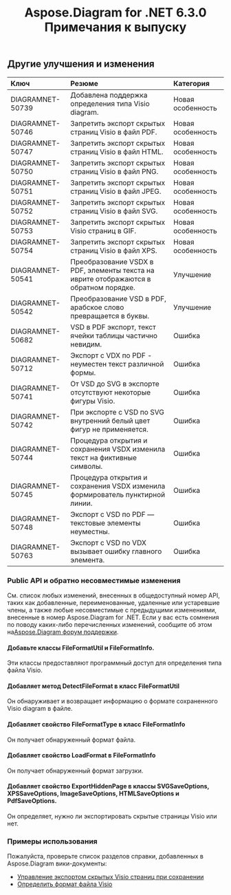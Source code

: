 ﻿---
title: Aspose.Diagram for .NET 6.3.0 Примечания к выпуску
type: docs
weight: 90
url: /ru/net/aspose-diagram-for-net-6-3-0-release-notes/
---
## **Другие улучшения и изменения**

|**Ключ** |**Резюме** |**Категория** |
|:- |:- |:- |
|DIAGRAMNET-50739 | Добавлена поддержка определения типа Visio diagram.| Новая особенность|
|DIAGRAMNET-50746 | Запретить экспорт скрытых страниц Visio в файл PDF.| Новая особенность|
|DIAGRAMNET-50747 | Запретить экспорт скрытых страниц Visio в файл HTML.| Новая особенность|
|DIAGRAMNET-50750 | Запретить экспорт скрытых страниц Visio в файл PNG.| Новая особенность|
|DIAGRAMNET-50751 | Запретить экспорт скрытых страниц Visio в файл JPEG.| Новая особенность|
|DIAGRAMNET-50752 | Запретить экспорт скрытых страниц Visio в файл SVG.| Новая особенность|
|DIAGRAMNET-50753 | Запретить экспорт скрытых Visio страниц в GIF.| Новая особенность|
|DIAGRAMNET-50754 | Запретить экспорт скрытых страниц Visio в файл XPS.| Новая особенность|
|DIAGRAMNET-50541 | Преобразование VSDX в PDF, элементы текста на иврите отображаются в обратном порядке.| Улучшение|
|DIAGRAMNET-50542 | Преобразование VSD в PDF, арабское слово превращается в буквы.| Улучшение|
|DIAGRAMNET-50682 |VSD в PDF экспорт, текст ячейки таблицы частично невидим.| Ошибка|
|DIAGRAMNET-50712 | Экспорт с VDX по PDF - неуместен текст различной формы.| Ошибка|
|DIAGRAMNET-50741 | От VSD до SVG в экспорте отсутствуют некоторые фигуры Visio.| Ошибка|
|DIAGRAMNET-50742 | При экспорте с VSD по SVG внутренний белый цвет фигур не применяется.| Ошибка|
|DIAGRAMNET-50744 |Процедура открытия и сохранения VSDX изменила текст на фиктивные символы.| Ошибка|
|DIAGRAMNET-50745 | Процедура открытия и сохранения VSDX изменила формирователь пунктирной линии.| Ошибка|
|DIAGRAMNET-50748 | Экспорт с VSD по PDF — текстовые элементы неуместны.| Ошибка|
|DIAGRAMNET-50763 | Экспорт с VSD по VDX вызывает ошибку главного элемента.| Ошибка|
### **Public API и обратно несовместимые изменения**
См. список любых изменений, внесенных в общедоступный номер API, таких как добавленные, переименованные, удаленные или устаревшие члены, а также любые несовместимые с предыдущими изменениями, внесенные в номер Aspose.Diagram for .NET. Если у вас есть сомнения по поводу каких-либо перечисленных изменений, сообщите об этом на[Aspose.Diagram форум поддержки](https://forum.aspose.com/c/diagram/17).
#### **Добавьте классы FileFormatUtil и FileFormatInfo.**
Эти классы предоставляют программный доступ для определения типа файла Visio.
#### **Добавляет метод DetectFileFormat в класс FileFormatUtil**
Он обнаруживает и возвращает информацию о формате сохраненного Visio diagram в файле.
#### **Добавляет свойство FileFormatType в класс FileFormatInfo**
Он получает обнаруженный формат файла.
#### **Добавляет свойство LoadFormat в FileFormatInfo**
Он получает обнаруженный формат загрузки.
#### **Добавляет свойство ExportHiddenPage в классы SVGSaveOptions, XPSSaveOptions, ImageSaveOptions, HTMLSaveOptions и PdfSaveOptions.**
Он определяет, нужно ли экспортировать скрытые страницы Visio или нет.
### **Примеры использования**
Пожалуйста, проверьте список разделов справки, добавленных в Aspose.Diagram вики-документы:

- [Управление экспортом скрытых Visio страниц при сохранении](/diagram/ru/net/set-orientation-and-control-the-export-of-hidden-visio-pages-on-saving/#control-the-export-of-hidden-visio-pages-on-saving)
- [Определить формат файла Visio](/diagram/ru/net/introduction/#detect-the-format-of-visio-file)
